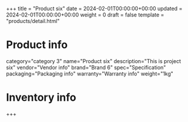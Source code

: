 +++
title = "Product six"
date = 2024-02-01T00:00:00+00:00
updated = 2024-02-01T00:00:00+00:00
weight = 0
draft = false
template = "products/detail.html"

# Product info
category="category 3"
name="Product six"
description="This is project six"
vendor="Vendor info"
brand="Brand 6"
spec="Specification"
packaging="Packaging info"
warranty="Warranty info"
weight="1kg"

# Inventory info

+++